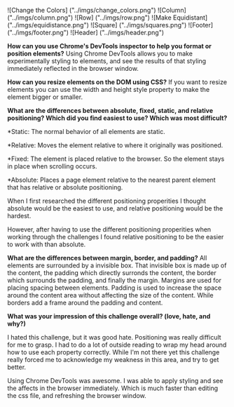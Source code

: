 ![Change the Colors] ("../imgs/change_colors.png")
![Column] ("../imgs/column.png")
![Row] ("../imgs/row.png")
![Make Equidistant] ("../imgs/equidistance.png")
![Square] ("../imgs/squares.png")
![Footer] ("../imgs/footer.png")
![Header] ("../imgs/header.png")

**How can you use Chrome's DevTools inspector to help you format or position elements?**
Using Chrome DevTools allows you to make experimentally styling to elements, and see the results of that styling immediately reflected in the browser window.

**How can you resize elements on the DOM using CSS?**
If you want to resize elements you can use the width and height style property to make the element bigger or smaller.

**What are the differences between absolute, fixed, static, and relative positioning? Which did you find easiest to use? Which was most difficult?**

*Static: The normal behavior of all elements are static.

*Relative: Moves the element relative to where it originally was positioned.

*Fixed: The element is placed relative to the browser. So the element stays in place when scrolling occurs.

*Absolute:  Places a page element relative to the nearest parent element that has relative or absolute positioning.

When I first researched the different positioning properities I thought absolute would be the easiest to use, and relative positioning would be the hardest.

However, after having to use the different positioning properities when working through the challenges I found relative positioning to be the easier to work with than absolute.

**What are the differences between margin, border, and padding?**
All elements are surrounded by a invisible box. That invisible box is made up of the content, the padding which directly surronds the content, the border which surrounds the padding, and finally the margin. Margins are used for placing spacing between elements. Padding is used to increase the space around the content area without affecting the size of the content. While borders add a frame around the padding and content.

**What was your impression of this challenge overall? (love, hate, and why?)**

I hated this challenge, but it was good hate. Positioning was really difficult for me to grasp. I had to do a lot of outside reading to wrap my head around how to use each property correctly. While I'm not there yet this challenge really forced me to acknowledge my weakness in this area, and try to get better.

Using Chrome DevTools was awesome. I was able to apply styling and see the affects in the browser immediately. Which is much faster than editing the css file, and refreshing the browser window.

